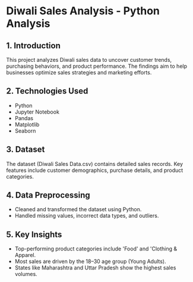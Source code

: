 # Diwali Sales Analysis - Python Analysis

## 1. Introduction
This project analyzes Diwali sales data to uncover customer trends, purchasing behaviors, and product performance. The findings aim to help businesses optimize sales strategies and marketing efforts.

## 2. Technologies Used
- Python
- Jupyter Notebook
- Pandas
- Matplotlib
- Seaborn

## 3. Dataset
The dataset (Diwali Sales Data.csv) contains detailed sales records. Key features include customer demographics, purchase details, and product categories.

## 4. Data Preprocessing
- Cleaned and transformed the dataset using Python.
- Handled missing values, incorrect data types, and outliers.

## 5. Key Insights
- Top-performing product categories include 'Food' and 'Clothing & Apparel.
- Most sales are driven by the 18–30 age group (Young Adults).
- States like Maharashtra and Uttar Pradesh show the highest sales volumes.


